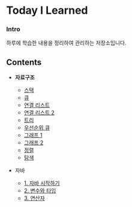# Today I Learned

### Intro

하루에 학습한 내용을 정리하여 관리하는 저장소입니다.



## Contents

- **자료구조**
  - [스택](https://github.com/mgstyle97/TIL/tree/master/Data_structure/Stack)
  - [큐](https://github.com/mgstyle97/TIL/tree/master/Data_structure/Queue)
  - [연결 리스트](https://github.com/mgstyle97/TIL/tree/master/Data_structure/Linked_list)
  - [연결 리스트 2](https://github.com/mgstyle97/TIL/tree/master/Data_structure/Linked_list_2)
  - [트리](https://github.com/mgstyle97/TIL/tree/master/Data_structure/Tree)
  - [우선순위 큐](https://github.com/mgstyle97/TIL/tree/master/Data_structure/Priority_queue)
  - [그래프 1](https://github.com/mgstyle97/TIL/tree/master/Data_structure/Graph_1)
  - [그래프 2](https://github.com/mgstyle97/TIL/tree/master/Data_structure/Graph_2)
  - [정렬](https://github.com/mgstyle97/TIL/tree/master/Data_structure/Sort)
  - [탐색](https://github.com/mgstyle97/TIL/tree/master/Data_structure/Search)
  
- 자바
  - [1. 자바 시작하기](https://github.com/mgstyle97/TIL/tree/master/Java/Chap_1)
  - [2. 변수와 타입](https://github.com/mgstyle97/TIL/tree/master/Java/Chap_2)
  - [3. 연산자](https://github.com/mgstyle97/TIL/tree/master/Java/Chap_3)

